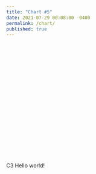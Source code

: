 ```yaml
---
title: "Chart #5"
date: 2021-07-29 00:08:00 -0400
permalink: /chart/
published: true
---
```


<html>
<script src = 'https://d3js.org/d3.v5.min.js'></script>
<style> circle {fill: lightblue; stroke: black;} </style>
<body onload='init()'>

<svg width=300 height=300>
</svg>

<script>
async function init() {
// 'https://flunky.github.io/cars2017.csv'
// 'https://raw.githubusercontent.com/Redstone-WB/Redstone-WB.github.io/master/_data/csvData_changed.csv'
const data = await d3.csv('https://raw.githubusercontent.com/Redstone-WB/Redstone-WB.github.io/master/_data/csvData_changed.csv');
console.log(data)
var logx = d3.scaleLinear()
             .domain(
               [d3.min(data, function(d) {
                 return d['pop2021'];
               }),
               d3.max(data, function(d){
                 return d['pop2021'];
               })]
               )
              .range([0, 200])

var logy = d3.scaleLinear()
             .domain(
               [d3.min(data, function(d) {
                 return d['pop2019'];
               }),
               d3.max(data, function(d){
                 return d['pop2019']
               })]
               )
              .range([200, 0])


d3.select('body')
  .selectAll('svg')
  .append('g')
  .attr('transform', 'translate(50,50)')

  .selectAll('circle')
  .data(data)
  .enter()
  .append('circle')
  .attr('cx', function(d,i){return logx(parseInt(d['pop2021']))}) //
  .attr('cy', function(d,i)
      {return logy(parseInt(d['pop2019']) )  }  ) // 
  .attr('r', function(d,i){return parseInt(3) + 2})




// AXES
d3.select('svg').append('g')
.attr('transform', 'translate(50,50)')
.call(d3.axisLeft(logy)
     .tickValues([10,20,50,100]).tickFormat(d3.format("~s")))

d3.select('svg').append('g')
.attr('transform', 'translate(50,250)')
.call(d3.axisBottom(logx)
    .tickValues([10,20,50,100]).tickFormat(d3.format("~s")))
}
</script>
</body>
</html>

C3 Hello world!
